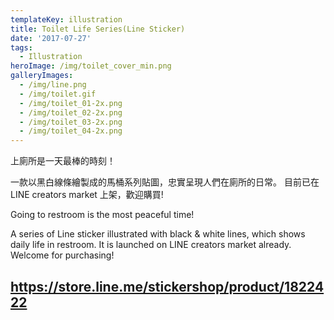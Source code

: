 ```yaml
---
templateKey: illustration
title: Toilet Life Series(Line Sticker)
date: '2017-07-27'
tags:
  - Illustration
heroImage: /img/toilet_cover_min.png
galleryImages:
  - /img/line.png
  - /img/toilet.gif
  - /img/toilet_01-2x.png
  - /img/toilet_02-2x.png
  - /img/toilet_03-2x.png
  - /img/toilet_04-2x.png
---
```

上廁所是一天最棒的時刻！

一款以黑白線條繪製成的馬桶系列貼圖，忠實呈現人們在廁所的日常。 目前已在LINE creators market 上架，歡迎購買!

Going to restroom is the most peaceful time!

A series of Line sticker illustrated with black & white lines, which shows daily life in restroom. It is launched on LINE creators market already.  Welcome for purchasing!

## <https://store.line.me/stickershop/product/1822422>
